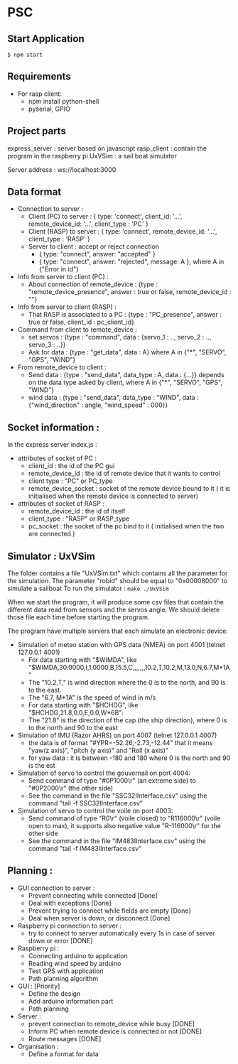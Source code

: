 # PSC

## Start Application 

`$ npm start `

## Requirements

* For rasp client:
  * npm install python-shell
  * pyserial, GPIO


## Project parts

express_server : server based on javascript
rasp_client : contain the program in the raspberry pi
UxVSim      : a sail boat simulator


Server address : ws://localhost:3000

## Data format

* Connection to server : 
  * Client (PC) to server : { type: 'connect', client_id: '...', remote_device_id: '...', client_type : 'PC' }
  * Client (RASP) to server : { type: 'connect', 
  remote_device_id: '...', client_type : 'RASP' }
  * Server to client : accept or reject connection
    * { type: "connect", answer: "accepted" }
    * { type: "connect", answer: "rejected", message: A }, where A in {"Error in id"}
* Info from server to client (PC) : 
  * About connection of remote_device : {type : "remote_device_presence", 
  answer : true or false, remote_device_id : ""}
* Info from server to client (RASP) : 
  * That RASP is associated to a PC : {type : "PC_presence", answer : true or false, client_id : pc_client_id}
* Command from client to remote_device : 
  * set servos : {type : "command", data : {servo_1 : .., servo_2 : .., servo_3 : ..}}
  * Ask for data : {type : "get_data", data : A} where A in {"*", "SERVO", "GPS", "WIND"}
* From remote_device to client : 
  * Send data : {type : "send_data", data_type : A, data : {...}} depends on the data type asked by client, where A in {"*", "SERVO", "GPS", "WIND"}
  * wind data : {type : "send_data", data_type : "WIND", data : {"wind_direction" : angle, "wind_speed" : 000}}
 
## Socket information : 
In the express server index.js : 
* attributes of socket of PC : 
  * client_id : the id of the PC gui
  * remote_device_id : the id of remote device that it wants to control
  * client type : "PC" or PC_type
  * remote_device_socket : socket of the remote device bound to it ( it is initialised when the remote device is connected to server)
* attributes of socket of RASP :
  * remote_device_id : the id of itself
  * client_type : "RASP" or RASP_type
  * pc_socket : the socket of the pc bind to it ( initialised when the two are connected )

## Simulator : UxVSim
The folder contains a file "UxVSim.txt" which contains all the parameter for the simulation.
The parameter "robid" should be equal to "0x00008000" to simulate a sailboat
To run the simulator : 
`
make
./UxVSim
`

When we start the program, it will produce some csv files that contain the different data read from sensors and the servos angle. We should delete those file each time before starting the program.

The program have multiple servers that each simulate an electronic device:
* Simulation of meteo station with GPS data (NMEA) on port 4001 (telnet 127.0.0.1 4001)
  * For data starting with "$WIMDA", like "$WIMDA,30.0000,I,1.0000,B,15.5,C,,,,,,,10.2,T,10.2,M,13.0,N,6.7,M*1A"
   * The "10.2,T," is wind direction where the 0 is to the north, and 90 is to the east.
   * The "6.7, M*1A" is the speed of wind in m/s
  * For data starting with "$HCHDG", like "$HCHDG,21.8,0.0,E,0.0,W*6B":
   * The "21.8" is the direction of the cap (the ship direction), where 0 is to the north and 90 to the east
* Simulation of IMU (Razor AHRS) on port 4007 (telnet 127.0.0.1 4007)
  * the data is of format "#YPR=-52.26,-2.73,-12.44" that it means "yaw(z axis)", "pitch (y axis)" and "Roll (x axis)"
   * for yaw data : it is between -180 and 180 where 0 is the north and 90 is the est  
* Simulation of servo to control the gouvernail on port 4004:
  * Send command of type "#0P1000\r" (an extreme side) to "#0P2000\r" (the other side)
  * See the command in the file "SSC32IInterface.csv" using the command "tail -f SSC32IInterface.csv"
* Simulation of servo to control the voile on port 4003:
  * Send command of type "R0\r" (voile closed) to "R116000\r" (voile open to max), it supports also negative value "R-116000\r" for the other side
  * See the command in the file "IM483IInterface.csv" using the command "tail -f IM483IInterface.csv"
   


## Planning :
* GUI connection to server : 
  * Prevent connecting while connected [Done]
  * Deal with exceptions [Done]
  * Prevent trying to connect while fields are empty [Done] 
  * Deal when server is down, or disconnect [Done]
* Raspberry pi connection to server : 
  * try to connect to server automatically every 1s in case of server down or error [DONE]
* Raspberry pi : 
  * Connecting arduino to application
  * Reading wind speed by arduino
  * Test GPS with application 
  * Path planning algorithm
* GUI : [Priority]
  * Define the design
  * Add arduino information part
  * Path planning 
* Server : 
  * prevent connection to remote_device while busy [DONE]
  * Inform PC when remote device is connected or not [DONE]
  * Route messages [DONE]
* Organisation :
  * Define a format for data 

